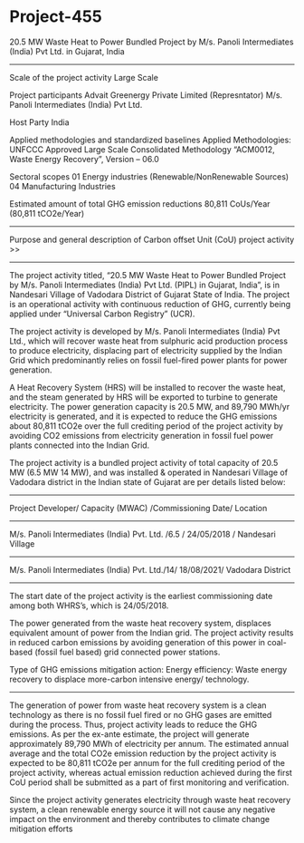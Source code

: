 # Project-455
20.5 MW Waste Heat to Power Bundled Project by M/s. Panoli Intermediates (India) Pvt Ltd. in Gujarat, India
_____________
Scale of the project activity Large Scale

Project participants Advait Greenergy Private Limited (Represntator)
M/s. Panoli Intermediates (India) Pvt Ltd.

Host Party India

Applied methodologies and standardized baselines Applied Methodologies: UNFCCC Approved Large
Scale Consolidated Methodology “ACM0012, Waste
Energy Recovery”, Version – 06.0

Sectoral scopes 01 Energy industries (Renewable/NonRenewable
Sources)
04 Manufacturing Industries

Estimated amount of total GHG emission
reductions 80,811 CoUs/Year (80,811 tCO2e/Year)
________________
Purpose and general description of Carbon offset Unit (CoU) project activity >>
___________
The project activity titled, “20.5 MW Waste Heat to Power Bundled Project by M/s. Panoli
Intermediates (India) Pvt Ltd. (PIPL) in Gujarat, India”, is in Nandesari Village of Vadodara District
of Gujarat State of India. The project is an operational activity with continuous reduction of GHG,
currently being applied under “Universal Carbon Registry” (UCR).

The project activity is developed by M/s. Panoli Intermediates (India) Pvt Ltd., which will recover
waste heat from sulphuric acid production process to produce electricity, displacing part of
electricity supplied by the Indian Grid which predominantly relies on fossil fuel-fired power plants
for power generation.

A Heat Recovery System (HRS) will be installed to recover the waste heat, and the steam generated
by HRS will be exported to turbine to generate electricity. The power generation capacity is 20.5
MW, and 89,790 MWh/yr electricity is generated, and it is expected to reduce the GHG emissions
about 80,811 tCO2e over the full crediting period of the project activity by avoiding CO2 emissions
from electricity generation in fossil fuel power plants connected into the Indian Grid.

The project activity is a bundled project activity of total capacity of 20.5 MW (6.5 MW 14 MW),
and was installed & operated in Nandesari Village of Vadodara district in the Indian state of Gujarat
are per details listed below:
__________
Project Developer/ Capacity (MWAC) /Commissioning Date/ Location
__________________
M/s. Panoli Intermediates (India) Pvt. Ltd. /6.5 / 24/05/2018 /  Nandesari Village
___________________
M/s. Panoli Intermediates (India) Pvt. Ltd./14/ 18/08/2021/ Vadodara District
________________________
The start date of the project activity is the earliest commissioning date among both WHRS’s, which
is 24/05/2018. 

The power generated from the waste heat recovery system, displaces equivalent
amount of power from the Indian grid. The project activity results in reduced carbon emissions by
avoiding generation of this power in coal-based (fossil fuel based) grid connected power stations.

Type of GHG emissions mitigation action: Energy efficiency: Waste energy recovery to displace more-carbon intensive energy/
technology.
_______________
The generation of power from waste heat recovery system is a clean technology as there is no fossil
fuel fired or no GHG gases are emitted during the process. Thus, project activity leads to reduce the
GHG emissions. As per the ex-ante estimate, the project will generate approximately 89,790 MWh
of electricity per annum. The estimated annual average and the total CO2e emission reduction by the
project activity is expected to be 80,811 tCO2e per annum for the full crediting period of the project
activity, whereas actual emission reduction achieved during the first CoU period shall be submitted
as a part of first monitoring and verification.

Since the project activity generates electricity through waste heat recovery system, a clean
renewable energy source it will not cause any negative impact on the environment and thereby
contributes to climate change mitigation efforts
